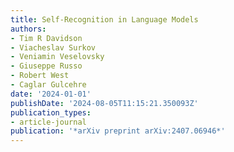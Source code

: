 ```yaml
---
title: Self-Recognition in Language Models
authors:
- Tim R Davidson
- Viacheslav Surkov
- Veniamin Veselovsky
- Giuseppe Russo
- Robert West
- Caglar Gulcehre
date: '2024-01-01'
publishDate: '2024-08-05T11:15:21.350093Z'
publication_types:
- article-journal
publication: '*arXiv preprint arXiv:2407.06946*'
---
```

